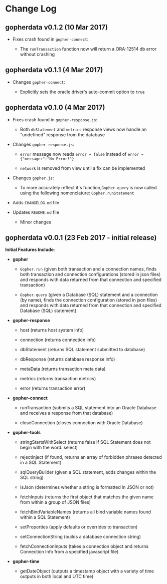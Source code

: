 # Change Log

## gopherdata v0.1.2 (10 Mar 2017)

- Fixes crash found in ```gopher-connect```:

  - The ```runTransaction``` function now will return a ORA-12514 db error without crashing


## gopherdata v0.1.1 (4 Mar 2017)

- Changes ```gopher-connect```:

  - Explicitly sets the oracle driver's auto-commit option to ```true```


## gopherdata v0.1.0 (4 Mar 2017)

- Fixes crash found in ```gopher-response.js```:

  - Both ```dbStatement``` and ```metrics``` response views now handle an "undefined" response from the database


- Changes ```gopher-response.js```:

  - ```error``` message now reads ```error = false``` instead of ```error = {"message:":"No Error!"}```

  - ```network``` is removed from view until a fix can be implemented


- Changes ```gopher.js```:

  - To more accurately reflect it's function,```Gopher.query``` is now called using the following nomenclature:  ```Gopher.runStatement```


- Adds ```CHANGELOG.md``` file

- Updates ```README.md``` file

  - Minor changes



## gopherdata v0.0.1 (23 Feb 2017 - initial release)

**Initial Features Include**:

- **gopher**

  - ```Gopher.run``` (given both transaction and a connection names, finds both transaction and connection configurations (stored in json files) and responds with data returned from that connection and specified transaction)

  - ```Gopher.query``` (given a Database (SQL) statement and a connection (by name), finds the connection configuration (stored in json files) and responds with data returned from that connection and specified Database (SQL) statement)


- **gopher-response**

  - host (returns host system info)

  - connection (returns connection info)

  - dbStatement (returns SQL statement submitted to database)

  - dbResponse (returns database response info)

  - metaData (returns transaction meta data)

  - metrics (returns transaction metrics)

  - error (returns transaction error)


- **gopher-connect**

  - runTransaction (submits a SQL statement into an Oracle Database and receives a response from that database)

  - closeConnection (closes connection with Oracle Database)


- **gopher-tools**

  - stringStartsWithSelect (returns false if SQL Statement does not begin with the word: select)

  - rejectInject (if found, returns an array of forbidden phrases detected in a SQL Statement)

  - sqlQueryBuilder (given a SQL statement, adds changes within the SQL string)

  - isJson (determines whether a string is formatted in JSON or not)

  - fetchInputs (returns the first object that matches the given name from within a group of JSON files)

  - fetchBindVariableNames (returns all bind variable names found within a SQL Statement)

  - setProperties (apply defaults or overrides to transaction)

  - setConnectionString (builds a database connection string)

  - fetchConnectionInputs (takes a connection object and returns Connection Info from a specified javascript file)


- **gopher-time**

  - getDateObject (outputs a timestamp object with a variety of time outputs in both local and UTC time)





